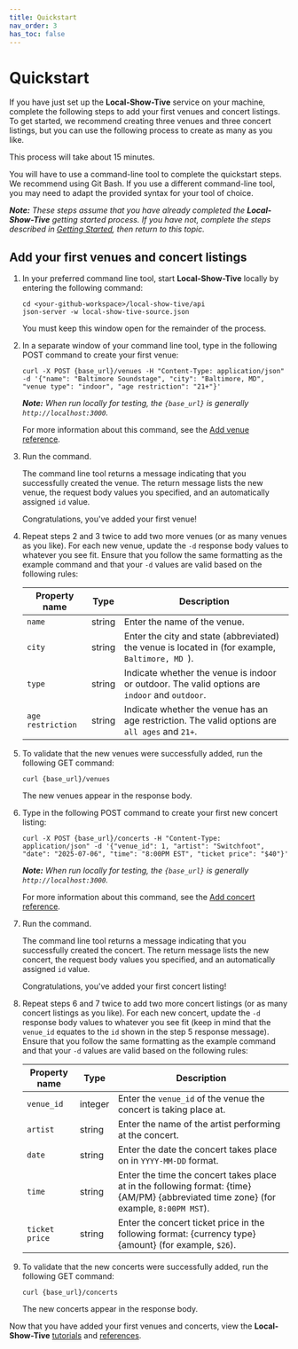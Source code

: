 ```yaml
---
title: Quickstart
nav_order: 3
has_toc: false
---
```

# Quickstart

If you have just set up the **Local-Show-Tive** service on your machine, complete the following steps to add your first venues and concert listings. To get started, we recommend creating three venues and three concert listings, but you can use the following process to create as many as you like.

This process will take about 15 minutes.

You will have to use a command-line tool to complete the quickstart steps. We recommend using Git Bash. If you use a different command-line tool, you may need to adapt the provided syntax for your tool of choice.

_**Note:** These steps assume that you have already completed the **Local-Show-Tive** getting started process. If you have not, complete the steps described in [Getting Started](getting-started.md), then return to this topic._

## Add your first venues and concert listings

1. In your preferred command line tool, start **Local-Show-Tive** locally by entering the following command:

    ```shell
    cd <your-github-workspace>/local-show-tive/api
    json-server -w local-show-tive-source.json
    ```
    You must keep this window open for the remainder of the process.

2. In a separate window of your command line tool, type in the following POST command to create your first venue:

    ```shell
    curl -X POST {base_url}/venues -H "Content-Type: application/json" -d '{"name": "Baltimore Soundstage", "city": "Baltimore, MD", "venue type": "indoor", "age restriction": "21+"}'
    ```
    _**Note:** When run locally for testing, the `{base_url}` is generally `http://localhost:3000`._

   For more information about this command, see the [Add venue reference](references/post-add-venue.md).

3. Run the command.

   The command line tool returns a message indicating that you successfully created the venue. The return message lists the new venue, the request body values you specified, and an automatically assigned `id` value. 
   
   Congratulations, you've added your first venue!

4. Repeat steps 2 and 3 twice to add two more venues (or as many venues as you like). For each new venue, update the `-d` response body values to whatever you see fit. Ensure that you follow the same formatting as the example command and that your `-d` values are valid based on the following rules:

    | Property name | Type | Description |
    | ------------- | ----------- | ----------- |
    | `name` | string | Enter the name of the venue. |
    | `city` | string | Enter the city and state (abbreviated) the venue is located in (for example, `Baltimore, MD `). |
    | `type` | string | Indicate whether the venue is indoor or outdoor. The valid options are `indoor` and `outdoor`. |
    | `age restriction` | string | Indicate whether the venue has an age restriction. The valid options are `all ages` and `21+`.  | 

5. To validate that the new venues were successfully added, run the following GET command:

    ```shell
    curl {base_url}/venues
    ```
   The new venues appear in the response body.

6. Type in the following POST command to create your first new concert listing:

    ```shell
    curl -X POST {base_url}/concerts -H "Content-Type: application/json" -d '{"venue_id": 1, "artist": "Switchfoot", "date": "2025-07-06", "time": "8:00PM EST", "ticket price": "$40"}'
    ```
    _**Note:** When run locally for testing, the `{base_url}` is generally `http://localhost:3000`._

   For more information about this command, see the [Add concert reference](references/post-add-concert.md).

7.  Run the command.

    The command line tool returns a message indicating that you successfully created the concert. The return message lists the new concert, the request body values you specified, and an automatically assigned `id` value. 
    
    Congratulations, you've added your first concert listing!

8. Repeat steps 6 and 7 twice to add two more concert listings (or as many concert listings as you like). For each new concert, update the `-d` response body values to whatever you see fit (keep in mind that the `venue_id` equates to the `id` shown in the step 5 response message). Ensure that you follow the same formatting as the example command and that your `-d` values are valid based on the following rules:

    | Property name | Type | Description |
    | ------------- | ----------- | ----------- |
    | `venue_id` | integer | Enter the `venue_id` of the venue the concert is taking place at. |
    | `artist` | string | Enter the name of the artist performing at the concert. |
    | `date` | string | Enter the date the concert takes place on in `YYYY-MM-DD` format. |
    | `time` | string | Enter the time the concert takes place at in the following format: {time}{AM/PM} {abbreviated time zone} (for example, `8:00PM MST`).|
    | `ticket price` | string | Enter the concert ticket price in the following format: {currency type}{amount} (for example, `$26`).|

9. To validate that the new concerts were successfully added, run the following GET command:

    ```shell
    curl {base_url}/concerts
    ```
   The new concerts appear in the response body.

Now that you have added your first venues and concerts, view the **Local-Show-Tive** [tutorials](tutorials/index.md) and [references](references/index.md).

